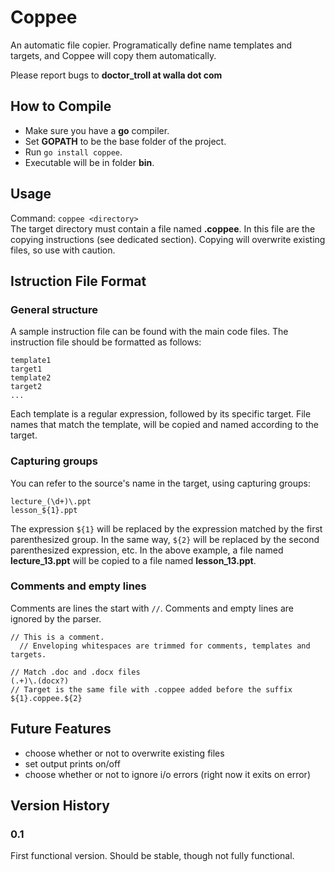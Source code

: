 Coppee
======
An automatic file copier.
Programatically define name templates and targets, and Coppee will copy
them automatically.

Please report bugs to **doctor_troll at walla dot com**

How to Compile
--------------
* Make sure you have a **go** compiler.
* Set **GOPATH** to be the base folder of the project.
* Run `go install coppee`.
* Executable will be in folder **bin**.

Usage
-----
Command: `coppee <directory>`  
The target directory must contain a file named **.coppee**. In this file are the
copying instructions (see dedicated section).
Copying will overwrite existing files, so use with caution.

Istruction File Format
----------------------
### General structure
A sample instruction file can be found with the main code files.
The instruction file should be formatted as follows:  
```
template1
target1
template2
target2
...
```
Each template is a regular expression, followed by its specific target. File names that match
the template, will be copied and named according to the target.
### Capturing groups
You can refer to
the source's name in the target, using capturing groups:
```
lecture_(\d+)\.ppt
lesson_${1}.ppt
```
The expression `${1}` will be replaced by the expression matched by the first
parenthesized group. In the same way, `${2}` will be replaced by the second
parenthesized expression, etc. In the above example, a file named **lecture_13.ppt** will
be copied to a file named **lesson_13.ppt**.
### Comments and empty lines
Comments are lines the start with `//`. Comments and empty lines are ignored by
the parser.
```
// This is a comment.
  // Enveloping whitespaces are trimmed for comments, templates and targets.

// Match .doc and .docx files
(.+)\.(docx?)
// Target is the same file with .coppee added before the suffix
${1}.coppee.${2}
```

Future Features
---------------
* choose whether or not to overwrite existing files
* set output prints on/off
* choose whether or not to ignore i/o errors (right now it exits on error)

Version History
---------------
### 0.1
First functional version. Should be stable, though not fully functional.


